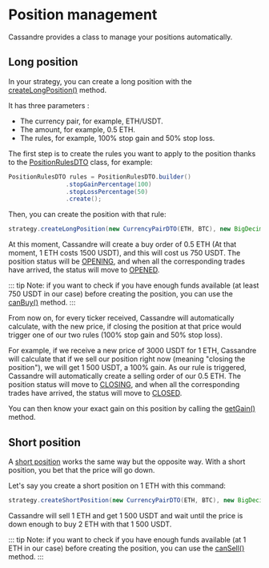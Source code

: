 # Position management
Cassandre provides a class to manage your positions automatically.

## Long position
In your strategy, you can create a long position with the [createLongPosition()](https://www.javadoc.io/doc/tech.cassandre.trading.bot/cassandre-trading-bot-spring-boot-autoconfigure/latest/tech/cassandre/trading/bot/strategy/GenericCassandreStrategy.html#createLongPosition%28tech.cassandre.trading.bot.dto.util.CurrencyPairDTO,java.math.BigDecimal,tech.cassandre.trading.bot.dto.position.PositionRulesDTO%29) method.

It has three parameters : 

* The currency pair, for example, ETH/USDT.
* The amount, for example, 0.5 ETH.
* The rules, for example, 100% stop gain and 50% stop loss.

The first step is to create the rules you want to apply to the position thanks to the [PositionRulesDTO](https://www.javadoc.io/doc/tech.cassandre.trading.bot/cassandre-trading-bot-spring-boot-autoconfigure/latest/tech/cassandre/trading/bot/dto/position/PositionRulesDTO.html) class, for example: 

```java
PositionRulesDTO rules = PositionRulesDTO.builder()
                .stopGainPercentage(100)
                .stopLossPercentage(50)
                .create();
```

Then, you can create the position with that rule: 

```java
strategy.createLongPosition(new CurrencyPairDTO(ETH, BTC), new BigDecimal("0.5"), rules);
```

At this moment, Cassandre will create a buy order of 0.5 ETH (At that moment, 1 ETH costs 1500 USDT), and this will cost us 750 USDT. The position status will be [OPENING](https://www.javadoc.io/doc/tech.cassandre.trading.bot/cassandre-trading-bot-spring-boot-autoconfigure/latest/tech/cassandre/trading/bot/dto/position/PositionStatusDTO.html#OPENING), and when all the corresponding trades have arrived, the status will move to [OPENED](https://www.javadoc.io/doc/tech.cassandre.trading.bot/cassandre-trading-bot-spring-boot-autoconfigure/latest/tech/cassandre/trading/bot/dto/position/PositionStatusDTO.html#OPENED).

::: tip
Note: if you want to check if you have enough funds available (at least 750 USDT in our case) before creating the position, you can use the [canBuy()](https://www.javadoc.io/doc/tech.cassandre.trading.bot/cassandre-trading-bot-spring-boot-autoconfigure/latest/tech/cassandre/trading/bot/strategy/GenericCassandreStrategy.html#canBuy%28tech.cassandre.trading.bot.dto.user.AccountDTO,tech.cassandre.trading.bot.dto.util.CurrencyPairDTO,java.math.BigDecimal%29) method.
:::

From now on, for every ticker received, Cassandre will automatically calculate, with the new price, if closing the position at that price would trigger one of our two rules (100% stop gain and 50% stop loss).

For example, if we receive a new price of 3000 USDT for 1 ETH, Cassandre will calculate that if we sell our position right now (meaning "closing the position"), we will get 1 500 USDT, a 100% gain. As our rule is triggered, Cassandre will automatically create a selling order of our 0.5 ETH. The position status will move to [CLOSING](https://www.javadoc.io/doc/tech.cassandre.trading.bot/cassandre-trading-bot-spring-boot-autoconfigure/latest/tech/cassandre/trading/bot/dto/position/PositionStatusDTO.html#CLOSING), and when all the corresponding trades have arrived, the status will move to [CLOSED](https://www.javadoc.io/doc/tech.cassandre.trading.bot/cassandre-trading-bot-spring-boot-autoconfigure/latest/tech/cassandre/trading/bot/dto/position/PositionStatusDTO.html#CLOSED).

You can then know your exact gain on this position by calling the [getGain()](https://www.javadoc.io/doc/tech.cassandre.trading.bot/cassandre-trading-bot-spring-boot-autoconfigure/latest/tech/cassandre/trading/bot/dto/position/PositionDTO.html#getGain%28%29) method. 

## Short position
A [short position](https://www.javadoc.io/doc/tech.cassandre.trading.bot/cassandre-trading-bot-spring-boot-autoconfigure/latest/tech/cassandre/trading/bot/strategy/GenericCassandreStrategy.html#createShortPosition(tech.cassandre.trading.bot.dto.util.CurrencyPairDTO,java.math.BigDecimal,tech.cassandre.trading.bot.dto.position.PositionRulesDTO)) works the same way but the opposite way. With a short position, you bet that the price will go down.

Let's say you create a short position on 1 ETH with this command:

```java
strategy.createShortPosition(new CurrencyPairDTO(ETH, BTC), new BigDecimal("1"), rules);
```

Cassandre will sell 1 ETH and get 1 500 USDT and wait until the price is down enough to buy 2 ETH with that 1 500 USDT. 

::: tip
Note: if you want to check if you have enough funds available (at 1 ETH in our case) before creating the position, you can use the [canSell()](https://www.javadoc.io/doc/tech.cassandre.trading.bot/cassandre-trading-bot-spring-boot-autoconfigure/latest/tech/cassandre/trading/bot/strategy/GenericCassandreStrategy.html#canSell%28tech.cassandre.trading.bot.dto.util.CurrencyDTO,java.math.BigDecimal%29) method.
:::

